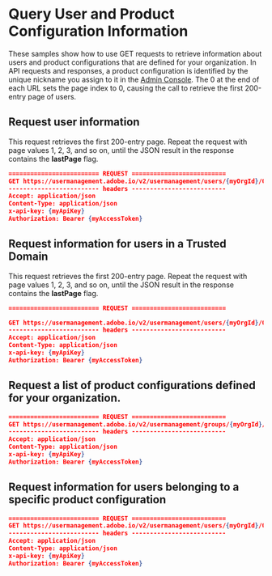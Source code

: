 # Query User and Product Configuration Information

These samples show how to use GET requests to retrieve information about users and product configurations that are defined for your organization. In API requests and responses, a product configuration is identified by the unique nickname you assign to it in the [Admin Console](https://adminconsole.adobe.com/enterprise/). The 0 at the end of each URL sets the page index to 0, causing the call to retrieve the first 200-entry page of users.

## Request user information

This request retrieves the first 200-entry page. Repeat the request with page values 1, 2, 3, and so on, until the JSON result in the response contains the **lastPage** flag.

```json
========================= REQUEST ==========================
GET https://usermanagement.adobe.io/v2/usermanagement/users/{myOrgId}/0
------------------------- headers --------------------------
Accept: application/json
Content-Type: application/json
x-api-key: {myApiKey}
Authorization: Bearer {myAccessToken}
```

## Request information for users in a Trusted Domain

This request retrieves the first 200-entry page. Repeat the request with page values 1, 2, 3, and so on, until the JSON result in the response contains the **lastPage** flag.

```json
========================= REQUEST ==========================

GET https://usermanagement.adobe.io/v2/usermanagement/users/{myOrgId}/0?domain=myDomain.com
------------------------- headers --------------------------
Accept: application/json
Content-Type: application/json
x-api-key: {myApiKey}
Authorization: Bearer {myAccessToken}
```

## Request a list of product configurations defined for your organization.

```json
========================= REQUEST ==========================
GET https://usermanagement.adobe.io/v2/usermanagement/groups/{myOrgId}/0
------------------------- headers --------------------------
Accept: application/json
Content-Type: application/json
x-api-key: {myApiKey}
Authorization: Bearer {myAccessToken}
```

## Request information for users belonging to a specific product configuration

```json
========================= REQUEST ==========================
GET https://usermanagement.adobe.io/v2/usermanagement/users/{myOrgId}/0/{myProductConfigName}
------------------------- headers --------------------------
Accept: application/json
Content-Type: application/json
x-api-key: {myApiKey}
Authorization: Bearer {myAccessToken}
```
